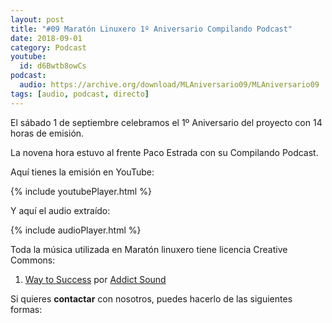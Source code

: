 ```yaml
---
layout: post
title: "#09 Maratón Linuxero 1º Aniversario Compilando Podcast"
date: 2018-09-01
category: Podcast
youtube:
  id: d6Bwtb8owCs
podcast:
  audio: https://archive.org/download/MLAniversario09/MLAniversario09
tags: [audio, podcast, directo]
---
```

El sábado 1 de septiembre celebramos el 1º Aniversario del proyecto con 14 horas de emisión.

La novena hora estuvo al frente Paco Estrada con su Compilando Podcast.

Aquí tienes la emisión en YouTube:

{% include youtubePlayer.html %}

Y aquí el audio extraído:

{% include audioPlayer.html %}

Toda la música utilizada en Maratón linuxero tiene licencia Creative Commons:  
 
1. [Way to Success](https://www.jamendo.com/track/1334807/way-to-success) por [Addict Sound](https://www.jamendo.com/artist/451073/addict-sound)


Si quieres **contactar** con nosotros, puedes hacerlo de las siguientes formas: